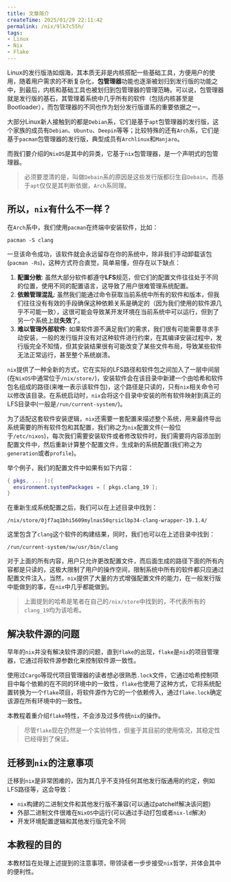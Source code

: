 ```yaml
---
title: 文章简介
createTime: 2025/01/29 22:11:42
permalink: /nix/9lk7c55h/
tags:
- Linux
- Nix
- Flake
---
```


Linux的发行版浩如烟海，其本质无非是内核搭配一些基础工具，方便用户的使用，随着用户需求的不断复杂化，**包管理器**功能也逐渐被划归到发行版的功能之中，到最后，内核和基础工具也被划归到包管理器的管理范畴。可以说，包管理器就是发行版的基石，其管理着系统中几乎所有的软件（包括内核甚至是Bootloader），而包管理器的不同也作为划分发行版谱系的重要依据之一。

大部分Linux新人接触到的都是`Debian`系，它们是基于`apt`包管理器的发行版，这个家族的成员有`Debian`、`Ubuntu`、`Deepin`等等；比较特殊的还有`Arch`系，它们是基于`pacman`包管理器的发行版，典型成员有`Archlinux`和`Manjaro`。

而我们要介绍的`NixOS`是其中的异类，它基于`nix`包管理器，是一个声明式的包管理器。

> 必须要澄清的是，叫做`Debain`系的原因是这些发行版都衍生自`Debain`，而基于`apt`仅仅是其判断依据，`Arch`系同理。

## 所以，`nix`有什么不一样？

在`Arch`系中，我们使用`pacman`在终端中安装软件，比如：

```shell
pacman -S clang
```

一旦该命令成功，该软件就会永远留存在你的系统中，除非我们手动卸载该包(`pacman -Rs`)，这种方式符合直觉，简单易懂，但存在以下缺点：

1. **配置分散**: 虽然大部分软件都遵守**LFS**规范，但它们的配置文件往往处于不同的位置，使用不同的配置语言，这导致了用户很难管理系统配置。
2. **依赖管理混乱**: 虽然我们能通过命令获取当前系统中所有的软件和版本，但我们往往没有有效的手段确保这种依赖关系是确定的（因为我们使用的软件源几乎不可能一致），这很可能会导致某开发环境在当前系统中可以运行，但到了另一个系统上就**失效**了。
3. **难以管理外部软件**: 如果软件源不满足我们的需求，我们很有可能需要寻求手动安装，一般的发行版并没有对这种软件进行约束，在其编译安装过程中，发行版完全不知情，但其安装结果很有可能改变了某些文件布局，导致某些软件无法正常运行，甚至整个系统崩溃。

`nix`提供了一种全新的方式，它在实际的LFS路径和软件包之间加入了一层中间层(在`NixOS`中通常位于`/nix/store/`)，安装软件会在该目录中新建一个由哈希和软件包名组成的路径(来唯一表示该软件包)，这个路径是只读的，只有`nix`相关命令可以修改该目录。在系统启动时，`nix`会将这个目录中安装的所有软件映射到真正的LFS目录中(一般是`/run/current-system/`)。

为了适配这套软件安装逻辑，`nix`还需要一套配置来描述整个系统，用来最终导出系统需要的所有软件包和其配置，我们称之为`nix`配置文件(一般位于`/etc/nixos`)，每次我们需要安装软件或者修改软件时，我们需要将内容添加到配置文件中，然后重新计算整个配置文件，生成新的系统配置(我们称之为`generation`或者`profile`)。

举个例子，我们的配置文件中如果有如下内容：

```nix
{ pkgs, ... }:{
  environment.systemPackages = [ pkgs.clang_19 ];
}
```

在重新生成系统配置之后，我们可以在上述目录中找到：

```shell
/nix/store/0jf7aq1bhi5609mylnas50qrsiclbp34-clang-wrapper-19.1.4/
```

这里包含了`clang`这个软件的构建结果，同时，我们也可以在上述目录中找到：

```shell
/run/current-system/sw/usr/bin/clang
```

对于上面的所有内容，用户只允许更改配置文件，而后面生成的路径下面的所有内容都是只读的，这极大限制了用户的操作空间，限制系统中所有的软件都只应通过配置文件注入，当然，`nix`提供了大量的方式增强配置文件的能力，在一般发行版中能做到的事，在`nix`中几乎都能做到。

> 上面提到的哈希是笔者在自己的`/nix/store`中找到的，不代表所有的`clang_19`均为该哈希。

## 解决软件源的问题

早年的`nix`并没有解决软件源的问题，直到`flake`的出现，`flake`是`nix`的项目管理器，它通过将软件源参数化来控制软件源一致性。

使用过`Cargo`等现代项目管理器的读者想必很熟悉`.lock`文件，它通过哈希控制项目中每个依赖的在不同的环境中的一致性，`flake`也使用了这种方式，它将系统配置转换为一个`flake`项目，将软件源作为它的一个依赖传入，通过`flake.lock`确定该源在所有环境中的一致性。

本教程着重介绍`flake`特性，不会涉及过多传统`nix`的操作。

> 尽管`flake`现在仍然是一个实验特性，但鉴于其目前的使用情况，其稳定性已经得到了保证。

## 迁移到`nix`的注意事项

迁移到`nix`是非常困难的，因为其几乎不支持任何其他发行版通用的约定，例如LFS路径等，这会导致：
- `nix`构建的二进制文件和其他发行版不兼容(可以通过patchelf解决该问题)
- 外部二进制文件很难在`NixOS`中运行(可以通过手动打包或者`nix-ld`解决)
- 开发环境配置逻辑和其他发行版完全不同

## 本教程的目的

本教材旨在处理上述提到的注意事项，带领读者一步步接受`nix`哲学，并体会其中的便利性。